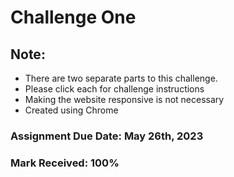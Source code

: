 # Challenge One 

## Note:
- There are two separate parts to this challenge. 
- Please click each for challenge instructions
- Making the website responsive is not necessary 
- Created using Chrome

### Assignment Due Date: May 26th, 2023
### Mark Received: 100%
